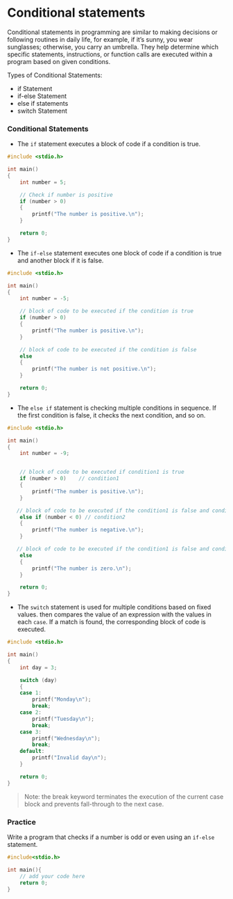# Conditional statements

Conditional statements in programming are similar to making decisions or following routines in daily life, for example, if it’s sunny, you wear sunglasses; otherwise, you carry an umbrella. They help determine which specific statements, instructions, or function calls are executed within a program based on given conditions.

Types of Conditional Statements:
* if Statement
* if-else Statement
* else if statements
* switch Statement
  
### Conditional Statements

* The `if` statement executes a block of code if a condition is true.

```c
#include <stdio.h>

int main()
{
    int number = 5;

    // Check if number is positive
    if (number > 0) 
    {
        printf("The number is positive.\n");
    }

    return 0;
}
```

* The `if-else` statement executes one block of code if a condition is true and another block if it is false.

```c
#include <stdio.h>

int main()
{
    int number = -5;

    // block of code to be executed if the condition is true
    if (number > 0)
    {
        printf("The number is positive.\n");
    } 

    // block of code to be executed if the condition is false
    else
    {
        printf("The number is not positive.\n");
    }

    return 0;
}
```

* The `else if` statement is checking multiple conditions in sequence. If the first condition is false, it checks the next condition, and so on.

```c
#include <stdio.h>

int main()
{
    int number = -9;


    // block of code to be executed if condition1 is true
    if (number > 0)    // condition1
    {
        printf("The number is positive.\n");
    }

   // block of code to be executed if the condition1 is false and condition2 is true
    else if (number < 0) // condition2
    {
        printf("The number is negative.\n");
    }

   // block of code to be executed if the condition1 is false and condition2 is false
    else
    {
        printf("The number is zero.\n");
    }

    return 0;
}

```

* The `switch` statement is used for multiple conditions based on fixed values. then compares the value of an expression with the values in each `case`. If a match is found, the corresponding block of code is executed.
  
```c
#include <stdio.h>

int main()
{
    int day = 3;

    switch (day)
    {
    case 1:
        printf("Monday\n");
        break;
    case 2:
        printf("Tuesday\n");
        break;
    case 3:
        printf("Wednesday\n");
        break;
    default:
        printf("Invalid day\n");
    }

    return 0;
}
```

> Note: the break keyword terminates the execution of the current case block and prevents fall-through to the next case.


### Practice

Write a program that checks if a number is odd or even using an `if-else` statement.

```c
#include<stdio.h>

int main(){
    // add your code here 
    return 0;
}
```
